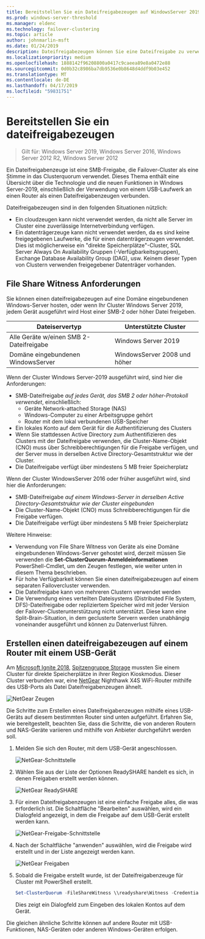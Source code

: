 ```yaml
---
title: Bereitstellen Sie ein Dateifreigabezeugen auf WindowsServer 2019
ms.prod: windows-server-threshold
ms.manager: eldenc
ms.technology: failover-clustering
ms.topic: article
author: johnmarlin-msft
ms.date: 01/24/2019
description: Dateifreigabezeugen können Sie eine Dateifreigabe zu verwenden, um im Clusterquorum abstimmen. Dieses Thema beschreibt dateifreigabezeugen und die neuen Funktionen, einschließlich der Verwendung von einem USB-Laufwerk an einen Router als einen Dateifreigabenzeugen verbunden.
ms.localizationpriority: medium
ms.openlocfilehash: 1888142f96208800a0417c9caeea89e8a0472e88
ms.sourcegitcommit: 0d0b32c8986ba7db9536e0b8648d4ddf9b03e452
ms.translationtype: MT
ms.contentlocale: de-DE
ms.lasthandoff: 04/17/2019
ms.locfileid: "59831751"
---
```

# <a name="deploy-a-file-share-witness"></a>Bereitstellen Sie ein dateifreigabezeugen

> Gilt für: Windows Server 2019, Windows Server 2016, Windows Server 2012 R2, Windows Server 2012

Ein Dateifreigabenzeuge ist eine SMB-Freigabe, die Failover-Cluster als eine Stimme in das Clusterquorum verwendet. Dieses Thema enthält eine Übersicht über die Technologie und die neuen Funktionen in Windows Server-2019, einschließlich der Verwendung von einem USB-Laufwerk an einen Router als einen Dateifreigabenzeugen verbunden.

Dateifreigabezeugen sind in den folgenden Situationen nützlich:  

- Ein cloudzeugen kann nicht verwendet werden, da nicht alle Server im Cluster eine zuverlässige Internetverbindung verfügen.
- Ein datenträgerzeuge kann nicht verwendet werden, da es sind keine freigegebenen Laufwerke, die für einen datenträgerzeugen verwendet. Dies ist möglicherweise ein "direkte Speicherplätze"-Cluster, SQL Server Always On Availability Gruppen (-Verfügbarkeitsgruppen), Exchange Database Availability Group (DAG), usw.  Keinem dieser Typen von Clustern verwenden freigegebener Datenträger vorhanden.

## <a name="file-share-witness-requirements"></a>File Share Witness Anforderungen

Sie können einen dateifreigabezeugen auf eine Domäne eingebundenen Windows-Server hosten, oder wenn Ihr Cluster Windows Server 2019, jedem Gerät ausgeführt wird Host einer SMB-2 oder höher Datei freigeben.

|Dateiservertyp                 | Unterstützte Cluster |
|---------------------------------|--------------------|
|Alle Geräte w/einen SMB 2-Dateifreigabe | Windows Server 2019|
|Domäne eingebundenen WindowsServer     | WindowsServer 2008 und höher|

Wenn der Cluster Windows Server-2019 ausgeführt wird, sind hier die Anforderungen:

- SMB-Dateifreigabe *auf jedes Gerät, das SMB 2 oder höher-Protokoll verwendet*, einschließlich:
    - Geräte Network-attached Storage (NAS)
    - Windows-Computer zu einer Arbeitsgruppe gehört
    - Router mit dem lokal verbundenen USB-Speicher
- Ein lokales Konto auf dem Gerät für die Authentifizierung des Clusters
- Wenn Sie stattdessen Active Directory zum Authentifizieren des Clusters mit der Dateifreigabe verwenden, die Cluster-Name-Objekt (CNO) muss über Schreibberechtigungen für die Freigabe verfügen, und der Server muss in derselben Active Directory-Gesamtstruktur wie der Cluster.
- Die Dateifreigabe verfügt über mindestens 5 MB freier Speicherplatz

Wenn der Cluster WindowsServer 2016 oder früher ausgeführt wird, sind hier die Anforderungen:

- SMB-Dateifreigabe *auf einem Windows-Server in derselben Active Directory-Gesamtstruktur wie der Cluster eingebunden*
- Die Cluster-Name-Objekt (CNO) muss Schreibberechtigungen für die Freigabe verfügen.
- Die Dateifreigabe verfügt über mindestens 5 MB freier Speicherplatz

Weitere Hinweise:
- Verwendung von File Share Witness von Geräte als eine Domäne eingebundenen Windows-Server gehostet wird, derzeit müssen Sie verwenden die **Set-ClusterQuorum-Anmeldeinformationen** PowerShell-Cmdlet, um den Zeugen festlegen, wie weiter unten in diesem Thema beschrieben.
- Für hohe Verfügbarkeit können Sie einen dateifreigabezeugen auf einem separaten Failovercluster verwenden.
- Die Dateifreigabe kann von mehreren Clustern verwendet werden
- Die Verwendung eines verteilten Dateisystems (Distributed File System, DFS)-Dateifreigabe oder repliziertem Speicher wird mit jeder Version der Failover-Clusterunterstützung nicht unterstützt.  Diese kann eine Split-Brain-Situation, in dem geclusterte Servern werden unabhängig voneinander ausgeführt und können zu Datenverlust führen.

## <a name="creating-a-file-share-witness-on-a-router-with-a-usb-device"></a>Erstellen einen dateifreigabezeugen auf einem Router mit einem USB-Gerät

Am [Microsoft Ignite 2018](https://azure.microsoft.com/ignite/), [Spitzengruppe Storage](http://www.dataonstorage.com/) mussten Sie einem Cluster für direkte Speicherplätze in ihrer Region Kioskmodus.  Dieser Cluster verbunden war, eine [NetGear](https://www.netgear.com) Nighthawk X4S WiFi-Router mithilfe des USB-Ports als Datei Dateifreigabenzeugen ähnelt.

![NetGear Zeugen](media\File-Share-Witness\FSW1.png)

Die Schritte zum Erstellen eines Dateifreigabenzeugen mithilfe eines USB-Geräts auf diesem bestimmten Router sind unten aufgeführt.  Erfahren Sie, wie bereitgestellt, beachten Sie, dass die Schritte, die von anderen Routern und NAS-Geräte variieren und mithilfe von Anbieter durchgeführt werden soll.


1. Melden Sie sich den Router, mit dem USB-Gerät angeschlossen.

   ![NetGear-Schnittstelle](media\File-Share-Witness\FSW2.png)

2. Wählen Sie aus der Liste der Optionen ReadySHARE handelt es sich, in denen Freigaben erstellt werden können.

   ![NetGear ReadySHARE](media\File-Share-Witness\FSW3.png)

3. Für einen Dateifreigabenzeugen ist eine einfache Freigabe alles, die was erforderlich ist.  Die Schaltfläche "Bearbeiten" auswählen, wird ein Dialogfeld angezeigt, in dem die Freigabe auf dem USB-Gerät erstellt werden kann.

   ![NetGear-Freigabe-Schnittstelle](media\File-Share-Witness\FSW4.png)

4. Nach der Schaltfläche "anwenden" auswählen, wird die Freigabe wird erstellt und in der Liste angezeigt werden kann.

   ![NetGear Freigaben](media\File-Share-Witness\FSW5.png)

5. Sobald die Freigabe erstellt wurde, ist der Dateifreigabenzeuge für Cluster mit PowerShell erstellt.

   ```PowerShell
   Set-ClusterQuorum -FileShareWitness \\readyshare\Witness -Credential (Get-Credential)
   ```

   Dies zeigt ein Dialogfeld zum Eingeben des lokalen Kontos auf dem Gerät.

Die gleichen ähnliche Schritte können auf andere Router mit USB-Funktionen, NAS-Geräten oder anderen Windows-Geräten erfolgen.
